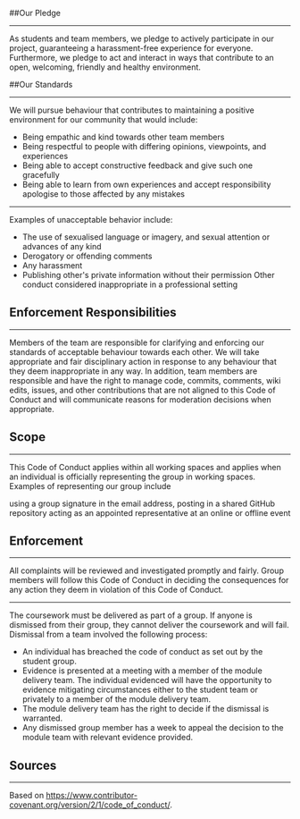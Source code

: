 
##Our Pledge
___
As students and team members, we pledge to actively participate in our project, guaranteeing a harassment-free experience for everyone. Furthermore, we pledge to act and interact in ways that contribute to an open, welcoming, friendly and healthy environment.

##Our Standards
___
We will pursue behaviour that contributes to maintaining a positive
environment for our community that would include:
- Being empathic and kind towards other team members
- Being respectful to people with differing opinions, viewpoints, and experiences
- Being able to accept constructive feedback and give such one gracefully
- Being able to learn from own experiences and accept responsibility
apologise to those affected by any mistakes
___
Examples of unacceptable behavior include:  
- The use of sexualised language or imagery, and sexual attention or
advances of any kind
- Derogatory or offending comments
- Any harassment
- Publishing other's private information without their permission
Other conduct considered inappropriate in a professional setting

## Enforcement Responsibilities
___

Members of the team are responsible for clarifying and enforcing our
standards of acceptable behaviour towards each other. We will take
appropriate and fair disciplinary action in response to any behaviour
that they deem inappropriate in any way. In addition, team members are
responsible and have the right to manage code, commits, comments, wiki
edits, issues, and other contributions that are not aligned to this
Code of Conduct and will communicate reasons for moderation decisions
when appropriate.

## Scope
___
This Code of Conduct applies within all working spaces and applies
when an individual is officially representing the group in working
spaces. Examples of representing our group include

using a group signature in the email address,
posting in a shared GitHub repository
acting as an appointed representative at an online or offline event

## Enforcement
___
All complaints will be reviewed and investigated promptly and fairly.
Group members will follow this Code of Conduct in deciding the
consequences for any action they deem in violation of this Code of
Conduct.
___
The coursework must be delivered as part of a group. If anyone is
dismissed from their group, they cannot deliver the coursework and
will fail. Dismissal from a team involved the following process:

- An individual has breached the code of conduct as set out by the student group.
- Evidence is presented at a meeting with a member of the module delivery team.
The individual evidenced will have the opportunity to evidence
mitigating circumstances either to the student team or privately to a
member of the module delivery team.
- The module delivery team has the right to decide if the dismissal is warranted.
- Any dismissed group member has a week to appeal the decision to the
module team with relevant evidence provided.
## Sources
___
Based on https://www.contributor-covenant.org/version/2/1/code_of_conduct/.